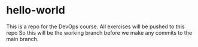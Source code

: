 # hello-world
This is a repo for the DevOps course. All exercises will be pushed to this repo
So this will be the working branch before we make any commits to the main branch.
